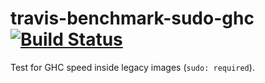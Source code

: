 # travis-benchmark-sudo-ghc [![Build Status](https://api.travis-ci.org/ezyang/travis-benchmark-sudo-ghc.svg)](http://travis-ci.org/ezyang/travis-benchmark-sudo-haskell)

Test for GHC speed inside legacy images (`sudo: required`).

